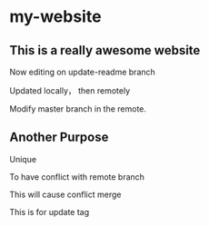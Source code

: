 # my-website

## This is a really awesome website


Now editing on update-readme branch

Updated locally， then remotely

Modify master branch in the remote.
## Another Purpose
Unique 

To have conflict with remote branch

This will cause conflict merge

This is for update tag
